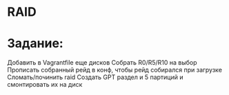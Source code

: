 # RAID
# Задание:
Добавить в Vagrantfile еще дисков
Собрать R0/R5/R10 на выбор
Прописать собранный рейд в конф, чтобы рейд собирался при загрузке
Сломать/починить raid
Создать GPT раздел и 5 партиций и смонтировать их на диск
